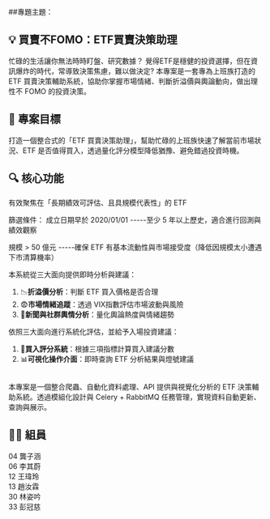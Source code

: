 ##專題主題：
## 💡 買賣不FOMO：ETF買賣決策助理

忙碌的生活讓你無法時時盯盤、研究數據？
覺得ETF是穩健的投資選擇，但在資訊爆炸的時代，常導致決策焦慮，難以做決定?
本專案是一套專為上班族打造的 ETF 買賣決策輔助系統，協助你掌握市場情緒、判斷折溢價與輿論動向，做出理性不 FOMO 的投資決策。

## 🎯 專案目標

打造一個整合式的「ETF 買賣決策助理」，幫助忙碌的上班族快速了解當前市場狀況、ETF 是否值得買入，透過量化評分模型降低猶豫、避免錯過投資時機。

## 🔍 核心功能

有效聚焦在「長期績效可評估、且具規模代表性」的 ETF

篩選條件： 
成立日期早於 2020/01/01  -----至少 5 年以上歷史，適合進行回測與績效觀察

規模 > 50 億元  -----確保 ETF 有基本流動性與市場接受度（降低因規模太小遭遇下市清算機率）

本系統從三大面向提供即時分析與建議：

1. 📉**折溢價分析**：判斷 ETF 買入價格是否合理
2. 😨**市場情緒追蹤**：透過 VIX指數評估市場波動與風險
3. 📣**新聞與社群輿情分析**：量化輿論熱度與情緒趨勢

依照三大面向進行系統化評估，並給予入場投資建議：

1. 🧠**買入評分系統**：根據三項指標計算買入建議分數
2. 📊**可視化操作介面**：即時查詢 ETF 分析結果與燈號建議
  
##
本專案是一個整合爬蟲、自動化資料處理、API 提供與視覺化分析的 ETF 決策輔助系統。透過模組化設計與 Celery + RabbitMQ 任務管理，實現資料自動更新、查詢與展示。

## 👨‍💻 組員
04  龔子涵  
06  李其蔚  
12  王瑋玲  
13  趙汝霖  
30  林姿吟  
33  彭冠慈


